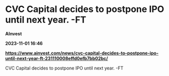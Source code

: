 # CVC Capital decides to postpone IPO until next year. -FT
**AInvest**

**2023-11-01 16:46**

**https://www.ainvest.com/news/cvc-capital-decides-to-postpone-ipo-until-next-year-ft-231110008effd0efb7bb02bc/**

CVC Capital decides to postpone IPO until next year. -FT